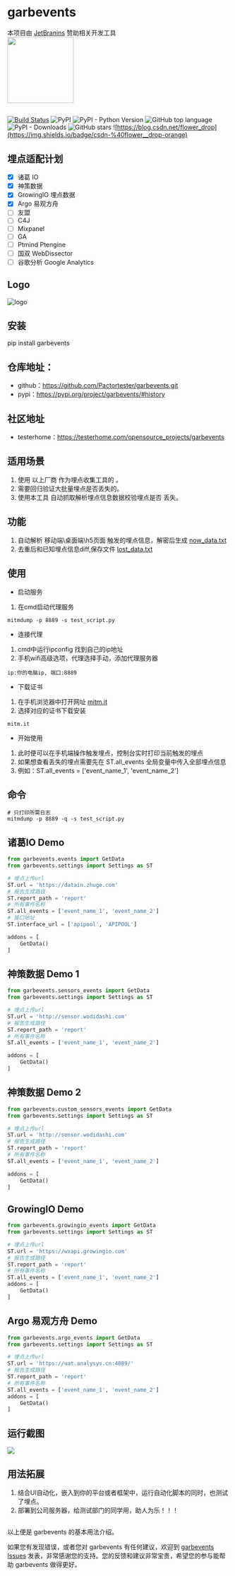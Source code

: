 # garbevents

本项目由 [JetBranins](https://www.jetbrains.com/?from=garbevents) 赞助相关开发工具  
<a href="https://www.jetbrains.com/?from=garbevents"><img src="https://github.com/Pactortester/garbevents/blob/master/images/jetbrains-variant-4.svg" width = "150" height = "150" div align=center /></a>

##  

[![Build Status](https://travis-ci.com/Pactortester/garbevents.svg?branch=master)](https://travis-ci.com/Pactortester/garbevents) ![PyPI](https://img.shields.io/pypi/v/garbevents) ![PyPI - Python Version](https://img.shields.io/pypi/pyversions/garbevents) ![GitHub top language](https://img.shields.io/github/languages/top/Pactortester/garbevents) ![PyPI - Downloads](https://img.shields.io/pypi/dm/garbevents) ![GitHub stars](https://img.shields.io/github/stars/Pactortester/garbevents?style=social) ![https://blog.csdn.net/flower_drop](https://img.shields.io/badge/csdn-%40flower__drop-orange)

## 埋点适配计划

- [x] 诸葛 IO
- [x] 神策数据
- [x] GrowingIO 埋点数据
- [x] Argo 易观方舟
- [ ] 友盟
- [ ] C4J
- [ ] Mixpanel 
- [ ] GA 
- [ ] Ptmind Ptengine
- [ ] 国双 WebDissector
- [ ] 谷歌分析 Google Analytics
## Logo

![logo](https://cdn.jsdelivr.net/gh/Pactortester/garbevents/images/garbevents.png)


## 安装

pip install garbevents

## 仓库地址：

- github：https://github.com/Pactortester/garbevents.git
- pypi：https://pypi.org/project/garbevents/#history

## 社区地址

- testerhome：https://testerhome.com/opensource_projects/garbevents

## 适用场景

1. 使用 以上厂商 作为埋点收集工具的 。
2. 需要回归验证大批量埋点是否丢失的。
3. 使用本工具 自动抓取解析埋点信息数据校验埋点是否 丢失。

## 功能

1. 自动解析 移动端\桌面端\h5页面 触发的埋点信息，解密后生成 [now_data.txt]()
2. 去重后和已知埋点信息diff,保存文件 [lost_data.txt]()

## 使用

- 启动服务

1. 在cmd启动代理服务

```shell
mitmdump -p 8889 -s test_script.py  
```

- 连接代理

1. cmd中运行ipconfig 找到自己的ip地址
2. 手机wifi高级选项，代理选择手动，添加代理服务器

```shell
ip:你的电脑ip, 端口:8889
```

- 下载证书

1. 在手机浏览器中打开网址 [mitm.it]()
2. 选择对应的证书下载安装

```shell
mitm.it
```

- 开始使用

1. 此时便可以在手机端操作触发埋点，控制台实时打印当前触发的埋点
2. 如果想查看丢失的埋点需要先在 ST.all_events 全局变量中传入全部埋点信息
3. 例如：ST.all_events = ['event_name_1', 'event_name_2']

## 命令

```shell
# 只打印所需日志
mitmdump -p 8889 -q -s test_script.py
```

## 诸葛IO Demo

```python
from garbevents.events import GetData
from garbevents.settings import Settings as ST

# 埋点上传url 
ST.url = 'https://datain.zhuge.com'
# 报告生成路径 
ST.report_path = 'report'
# 所有事件名称 
ST.all_events = ['event_name_1', 'event_name_2']
# 接口地址
ST.interface_url = ['apipool', 'APIPOOL']

addons = [
    GetData()
]
```

## 神策数据 Demo 1

```python
from garbevents.sensors_events import GetData
from garbevents.settings import Settings as ST

# 埋点上传url 
ST.url = 'http://sensor.wodidashi.com'
# 报告生成路径 
ST.report_path = 'report'
# 所有事件名称 
ST.all_events = ['event_name_1', 'event_name_2']

addons = [
    GetData()
]
```
## 神策数据 Demo 2

```python
from garbevents.custom_sensors_events import GetData
from garbevents.settings import Settings as ST

# 埋点上传url 
ST.url = 'http://sensor.wodidashi.com'
# 报告生成路径 
ST.report_path = 'report'
# 所有事件名称 
ST.all_events = ['event_name_1', 'event_name_2']

addons = [
    GetData()
]
```

## GrowingIO Demo

```python
from garbevents.growingio_events import GetData
from garbevents.settings import Settings as ST

# 埋点上传url 
ST.url = 'https://wxapi.growingio.com'
# 报告生成路径 
ST.report_path = 'report'
# 所有事件名称 
ST.all_events = ['event_name_1', 'event_name_2']
addons = [
    GetData()
]

```

## Argo 易观方舟 Demo

```python
from garbevents.argo_events import GetData
from garbevents.settings import Settings as ST

# 埋点上传url 
ST.url = 'https://uat.analysys.cn:4089/'
# 报告生成路径 
ST.report_path = 'report'
# 所有事件名称 
ST.all_events = ['event_name_1', 'event_name_2']
addons = [
    GetData()
]

```

## 运行截图

![](images/demo.png)

## 用法拓展

1. 结合UI自动化，嵌入到你的平台或者框架中，运行自动化脚本的同时，也测试了埋点。
2. 部署到公司服务器，给测试部门的同学用，助人为乐！！！

##  

以上便是 garbevents 的基本用法介绍。

如果您有发现错误，或者您对 garbevents 有任何建议，欢迎到 [garbevents Issues](https://github.com/Pactortester/garbevents/issues)
发表，非常感谢您的支持。您的反馈和建议非常宝贵，希望您的参与能帮助 garbevents 做得更好。
